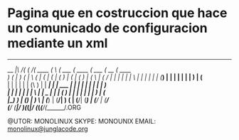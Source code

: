 Pagina que en costruccion que hace un comunicado de configuracion mediante un xml
=============================================
_________        _       _______ _       _______ _______ _______ ______  _______ 
\__    _|\     /( (    /(  ____ ( \     (  ___  (  ____ (  ___  (  __  \(  ____ \
   )  ( | )   ( |  \  ( | (    \| (     | (   ) | (    \| (   ) | (  \  | (    \/
   |  | | |   | |   \ | | |     | |     | (___) | |     | |   | | |   ) | (__    
   |  | | |   | | (\ \) | | ____| |     |  ___  | |     | |   | | |   | |  __)   
   |  | | |   | | | \   | | \_  | |     | (   ) | |     | |   | | |   ) | (      
|\_)  ) | (___) | )  \  | (___) | (____/| )   ( | (____/| (___) | (__/  | (____/\
(____/  (_______|/    )_(_______(_______|/     \(_______(_______(______/(_______/.ORG


@UTOR: MONOLINUX
SKYPE: MONOUNIX
EMAIL: monolinux@junglacode.org





                                                                                 

